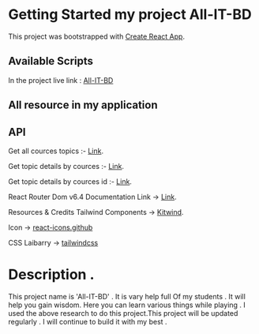 # Getting Started my project All-IT-BD

This project was bootstrapped with [Create React App](https://github.com/facebook/create-react-app).

## Available Scripts

In the project live link : [All-IT-BD](https://all-programming-it-4c262.web.app/)

## All resource in my application

## API

Get all cources topics :- [Link](https://all-it-sarver.vercel.app/allcources).

Get topic details by cources :- [Link](https://all-it-sarver.vercel.app/corcesCatagory).

Get topic details by cources id :- [Link](https://all-it-sarver.vercel.app/allcources/01).

React Router Dom v6.4
Documentation Link -> [Link](https://reactrouter.com/en/main/start/tutorial).

Resources & Credits
Tailwind Components -> [Kitwind](https://kitwind.io/products/kometa/components).

Icon -> [react-icons.github](https://react-icons.github.io/)

CSS Laibarry -> [tailwindcss](https://tailwindcss.com/docs/guides/create-react-app)

# Description .

This project name is 'All-IT-BD' . It is vary help full Of my students . It will help you gain wisdom. Here you can learn various things while playing . I used the above research to do this project.This project will be updated regularly . I will continue to build it with my best .
